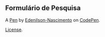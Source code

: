  Formulário de Pesquisa
-----------------------


A [Pen](https://codepen.io/edenilson-nascimento/pen/xxYNRpo) by [Edenilson-Nascimento](https://codepen.io/edenilson-nascimento) on [CodePen](https://codepen.io).

[License](https://codepen.io/license/pen/xxYNRpo).